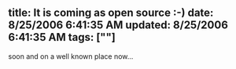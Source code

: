 title: It is coming as open source :-)
date: 8/25/2006 6:41:35 AM
updated: 8/25/2006 6:41:35 AM
tags: [""]
---
soon and on a well known place now...

